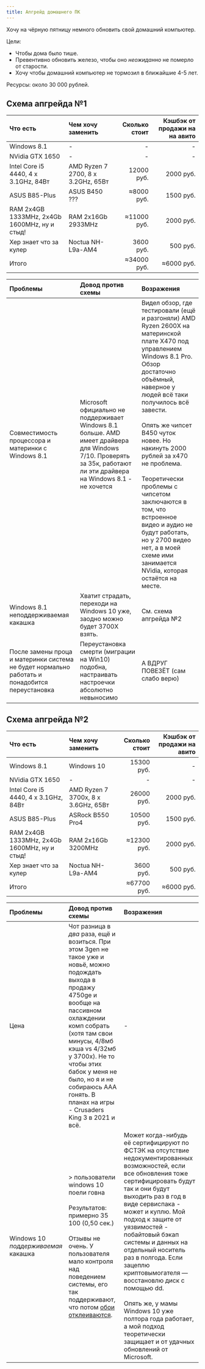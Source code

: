 ```yaml
---
title: Апгрейд домашнего ПК
---
```


Хочу на чёрную пятницу немного обновить свой домашний компьютер.

Цели:

- Чтобы дома было тише.
- Превентивно обновить железо, чтобы оно _неожиданно_ не померло от старости.
- Хочу чтобы домашний компьютер не тормозил в ближайшие 4-5 лет.

Ресурсы: около 30 000 рублей.

## Схема апгрейда №1

| Что есть | Чем хочу заменить | Сколько стоит | Кэшбэк от продажи на на авито |
| :---- | :---- | ----: | ----: |
| Windows 8.1 | - | - | - |
| NVidia GTX 1650 | - | - | - |
| Intel Core i5 4440, 4 x 3.1GHz, 84Вт | AMD Ryzen 7 2700, 8 x 3.2GHz, 65Вт | 12000 руб. | 2000 руб. |
| ASUS B85-Plus | ASUS B450 ??? | ≈8000 руб. | 1500 руб. |
| RAM 2x4GB 1333MHz, 2x4Gb 1600MHz, ну и стыд! | RAM 2x16Gb 2933MHz | ≈11000 руб. | 2000 руб. |
| Хер знает что за кулер | Noctua NH-L9a-AM4 | 3600 руб. | 500 руб. |
| Итого || ≈34000 руб. | ≈6000 руб. |

| Проблемы | Довод против схемы | Возражения |
| :---- | :---- | :---- |
| Совместимость процессора и материнки с Windows 8.1 | Microsoft официально не поддерживает Windows 8.1 больше. AMD имеет драйвера для Windows 7/10. Проверять за 35к, работают ли эти драйвера на Windows 8.1 - не хочется | Видел обзор, где тестировали (ещё и разгоняли) AMD Ryzen 2600X на материнской плате X470 под управлением Windows 8.1 Pro. Обзор достаточно объёмный, наверное у людей всё таки получилось всё завести. <br><br>Опять же чипсет B450 чуток новее. Но накинуть 2000 рублей за x470 не проблема. <br><br>Теоретически проблемы с чипсетом заключаются в том, что встроенное видео и аудио не будут работать, но у 2700 видео нет, а в моей схеме ими занимается NVidia, которая остаётся на месте. |
| Windows 8.1 неподдерживаемая какашка | Хватит страдать, переходи на Windows 10 уже, заодно можно будет 3700X взять. | См. схема апгрейда №2 |
| После замены проца и материнки система не будет нормально работать и понадобится переустановка | Переустановка смерти (миграции на Win10) подобна, настраивать настроечки абсолютно невыносимо | А ВДРУГ ПОВЕЗЁТ (сам слабо верю) |

## Схема апгрейда №2

| Что есть | Чем хочу заменить | Сколько стоит | Кэшбэк от продажи на авито |
| :---- | :---- | ----: | ----: |
| Windows 8.1 | Windows 10 | 15300 руб. | - |
| NVidia GTX 1650 | - | - | - |
| Intel Core i5 4440, 4 x 3.1GHz, 84Вт | AMD Ryzen 7 3700x, 8 x 3.6GHz, 65Вт | 26000 руб. | 2000 руб. |
| ASUS B85-Plus | ASRock B550 Pro4 | 10500 руб. | 1500 руб. |
| RAM 2x4GB 1333MHz, 2x4Gb 1600MHz, ну и стыд! | RAM 2x16Gb 3200MHz | ≈12300 руб. | 2000 руб. |
| Хер знает что за кулер | Noctua NH-L9a-AM4 | 3600 руб. | 500 руб. |
| Итого || ≈67700 руб. | ≈6000 руб. |

| Проблемы | Довод против схемы | Возражения |
| :---- | :---- | :---- |
| Цена | Чот разница в _два_ раза, ещё и возиться. При этом 3gen не такое уже и новьё, можно подождать выхода в продажу 4750ge и вообще на пассивном охлаждении комп собрать (хотя там свои минусы, 4/8мб кэша vs 4/32мб у 3700x). Не то чтобы этих бабок у меня не было, но я и не собираюсь AAA гонять. В планах на игры - Crusaders King 3 в 2021 и всё. | -|
| Windows 10 _поддерживаемая_ какашка | > пользователи windows 10 поели говна<br><br>Результатов: примерно 35 100 (0,50 сек.) <br><br>Отзывы не очень. У пользователя мало контроля над поведением системы, его так поддерживают, что потом [обои отклеиваются](https://answers.microsoft.com/ru-ru/windows/forum/windows_10-start-winpc/не/bb7e6dbd-62db-419d-a8ea-f2b0e88e14f1). | Может когда-нибудь её сертифицируют по ФСТЭК на отсутствие недокументированных возможностей, если все обновления тоже сертифицировать будут так и они будут выходить раз в год в виде сервиспака - может и куплю. Мой подход к защите от уязвимостей - побайтовый бэкап системы и данных на отдельный носитель раз в полгода. Если зацеплю криптовымогателя — восстановлю диск с помощью dd. <br><br>Опять же, у мамы Windows 10 уже полтора года работает, а мой подход теоретически защищает и от удачных обновлений от Microsoft. |
